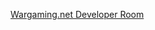     
[Wargaming.net Developer Room](http://eu.wargaming.net/developers/ "Wargaming.net Developer Room")

